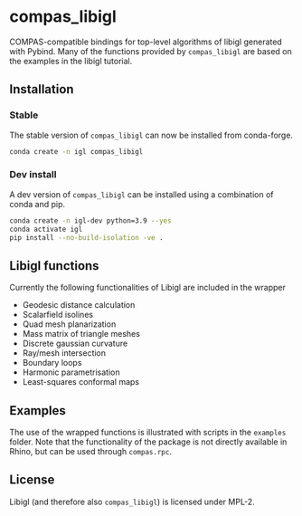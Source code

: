 # compas_libigl

COMPAS-compatible bindings for top-level algorithms of libigl generated with Pybind.
Many of the functions provided by `compas_libigl` are based on the examples in the libigl tutorial.

## Installation

### Stable

The stable version of `compas_libigl` can now be installed from conda-forge.

```bash
conda create -n igl compas_libigl
```

### Dev install

A dev version of `compas_libigl` can be installed using a combination of conda and pip.

```bash
conda create -n igl-dev python=3.9 --yes
conda activate igl
pip install --no-build-isolation -ve .
```

## Libigl functions

Currently the following functionalities of Libigl are included in the wrapper

* Geodesic distance calculation
* Scalarfield isolines
* Quad mesh planarization
* Mass matrix of triangle meshes
* Discrete gaussian curvature
* Ray/mesh intersection
* Boundary loops
* Harmonic parametrisation
* Least-squares conformal maps

## Examples

The use of the wrapped functions is illustrated with scripts in the `examples` folder.
Note that the functionality of the package is not directly available in Rhino, but can be used through `compas.rpc`.

## License

Libigl (and therefore also `compas_libigl`) is licensed under MPL-2.
